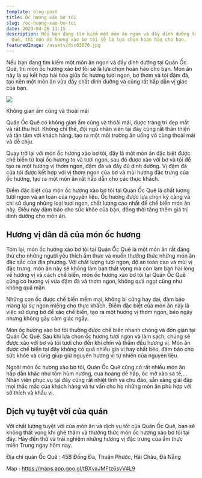 ```yaml
---
template: blog-post
title: Ốc hương xào bơ tỏi
slug: /oc-huong-xao-bo-toi
date: 2023-04-26 11:15
description: Nếu bạn đang tìm kiếm một món ăn ngon và đầy dinh dưỡng tại Quán Ốc
  Quê, thì món ốc hương xào bơ tỏi sẽ là lựa chọn hoàn hảo cho bạn.
featuredImage: /assets/dsc03070.jpg
---
```

Nếu bạn đang tìm kiếm một món ăn ngon và đầy dinh dưỡng tại Quán Ốc Quê, thì món ốc hương xào bơ tỏi sẽ là lựa chọn hoàn hảo cho bạn. Món ăn này là sự kết hợp hài hòa giữa ốc hương tươi ngon, bơ thơm và tỏi đậm đà, tạo nên một món ăn vừa đầy chất dinh dưỡng và cũng rất hấp dẫn vị giác của bạn.

![](/assets/dsc03070.jpg)

Không gian ấm cúng và thoải mái

Quán Ốc Quê có không gian ấm cúng và thoải mái, được trang trí đẹp mắt và rất thu hút. Không chỉ thế, đội ngũ nhân viên tại đây cũng rất thân thiện và tận tâm với khách hàng, tạo ra một môi trường ăn uống vô cùng thoải mái và dễ chịu.

Quay trở lại với món ốc hương xào bơ tỏi, đây là một món ăn đặc biệt được chế biến từ loại ốc hương to và tươi ngon, sau đó được xào với bơ và tỏi để tạo ra một hương vị thơm ngon, đậm đà và đầy đủ dinh dưỡng. Vị đậm đà của tỏi được kết hợp với vị thơm ngon của bơ và mùi hương đặc trưng của ốc hương, tạo ra một món ăn rất hấp dẫn cho các thực khách.

Điểm đặc biệt của món ốc hương xào bơ tỏi tại Quán Ốc Quê là chất lượng tươi ngon và an toàn của nguyên liệu. Ốc hương được lựa chọn kỹ càng và chỉ sử dụng những loại tươi ngon, chất lượng cao nhất để chế biến món ăn này. Điều này đảm bảo cho sức khỏe của bạn, đồng thời tăng thêm giá trị dinh dưỡng cho món ăn.

## H﻿ương vị dân dã của món ốc hương

Tóm lại, món ốc hương xào bơ tỏi tại Quán Ốc Quê là một món ăn rất đáng thử cho những người yêu thích ẩm thực và muốn thưởng thức những món ăn đặc sắc của địa phương. Với chất lượng tươi ngon, độ an toàn cao và mùi vị đặc trưng, món ăn này sẽ không làm bạn thất vọng mà còn làm bạn hài lòng về hương vị và cách chế biến, món ốc hương xào bơ tỏi tại Quán Ốc Quê cũng có hương vị vừa đậm đà và thơm ngon, không quá ngọt cũng như không quá mặn

Những con ốc được chế biến mềm mại, không bị cứng hay dai, đảm bảo mang lại sự ngon miệng cho thực khách. Điểm đặc biệt của món ăn này là việc sử dụng bơ để xào chế biến, tạo ra một hương vị thơm ngon, béo ngậy nhưng không gây cảm giác ngấy.

Món ốc hương xào bơ tỏi thường được chế biến nhanh chóng và đơn giản tại Quán Ốc Quê. Sau khi lựa chọn ốc hương tươi ngon và làm sạch, chúng sẽ được xào với bơ và tỏi tươi cho đến khi chín và thấm đều hương vị. Món ăn được chế biến tại đây không có quá nhiều gia vị hay chất béo, đảm bảo cho sức khỏe và cũng giúp giữ nguyên hương vị tự nhiên của nguyên liệu.

Ngoài món ốc hương xào bơ tỏi, Quán Ốc Quê cũng có rất nhiều món ăn hấp dẫn khác như tôm hùm nướng, cua hoàng đế hấp, ốc mỡ xào sa tế,... Nhân viên phục vụ tại đây cũng rất nhiệt tình và chu đáo, sẵn sàng giải đáp mọi thắc mắc của khách hàng và tư vấn cho họ những món ăn phù hợp với sở thích và khẩu vị.

## Dịch vụ tuyệt vời của quán

Với chất lượng tuyệt vời của món ăn và dịch vụ tốt của Quán Ốc Quê, bạn sẽ không thất vọng khi ghé thăm và thưởng thức món ốc hương xào bơ tỏi tại đây. Hãy đến thử và trải nghiệm những hương vị đặc trưng của ẩm thực miền Trung ngay hôm nay.

Địa chỉ quán Ốc Quê : 45B Đống Đa, Thuận Phước, Hải Châu, Đà Nẵng

M﻿ap : https://maps.app.goo.gl/tBXvaJMFtz6svV4L9